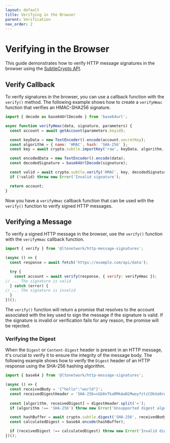 ```yaml
---
layout: default
title: Verifying in the Browser
parent: Verification
nav_order: 2
---
```


# Verifying in the Browser

This guide demonstrates how to verify HTTP message signatures in the browser using the
[SubtleCrypto API](https://developer.mozilla.org/en-US/docs/Web/API/SubtleCrypto).

## Verify Callback

To verify signatures in the browser, you can use a callback function with the `verify()` method. The following example
shows how to create a `verifyHmac` function that verifies an HMAC-SHA256 signature.

```javascript
import { decode as base64UrlDecode } from 'base64url';

async function verifyHmac(data, signature, parameters) {
  const account = await getAccount(parameters.keyid);

  const keyData = new TextEncoder().encode(account.secretKey);
  const algorithm = { name: 'HMAC', hash: 'SHA-256' };
  const key = await crypto.subtle.importKey('raw', keyData, algorithm, false, ['verify']);

  const encodedData = new TextEncoder().encode(data);
  const decodedSignature = base64UrlDecode(signature);

  const valid = await crypto.subtle.verify('HMAC', key, decodedSignature, encodedData);
  if (!valid) throw new Error('Invalid signature');

  return account;
}
```

Now you have a `verifyHmac` callback function that can be used with the `verify()` function to verify signed HTTP
messages.

## Verifying a Message

To verify a signed HTTP message in the browser, use the `verify()` function with the `verifyHmac` callback function.

```javascript
import { verify } from '@ltonetwork/http-message-signatures';

(async () => {
  const response = await fetch('https://example.com/api/data');

  try {
    const account = await verify(response, { verify: verifyHmac });
// ... The signature is valid
  } catch (error) {
// ... The signature is invalid
  }
})();
```

The `verify()` function will return a promise that resolves to the account associated with the key used to sign the
message if the signature is valid. If the signature is invalid or verification fails for any reason, the promise will be
rejected.

### Verifying the Digest

When the `Digest` or `Content-Digest` header is present in an HTTP message, it's crucial to verify it to ensure the
integrity of the message body. The following example shows how to verify the `Digest` header of an HTTP response using
the SHA-256 hashing algorithm.

```javascript
import { base64 } from '@ltonetwork/http-message-signatures';

(async () => {
  const receivedBody = '{"hello":"world"}';
  const receivedDigestHeader = 'SHA-256=sGb8nTkaRMkAaN1MwoyfztzCOkUo8rwSlzSFNt6aA74=';
  
  const [algorithm, receivedDigest] = digestHeader.split('=');
  if (algorithm !== 'SHA-256') throw new Error('Unsupported digest algorithm');

  const hashBuffer = await crypto.subtle.digest('SHA-256', receivedBody);
  const calculatedDigest = base64.encode(hashBuffer);

  if (receivedDigest !== calculatedDigest) throw new Error('Invalid digest');
})();
```
